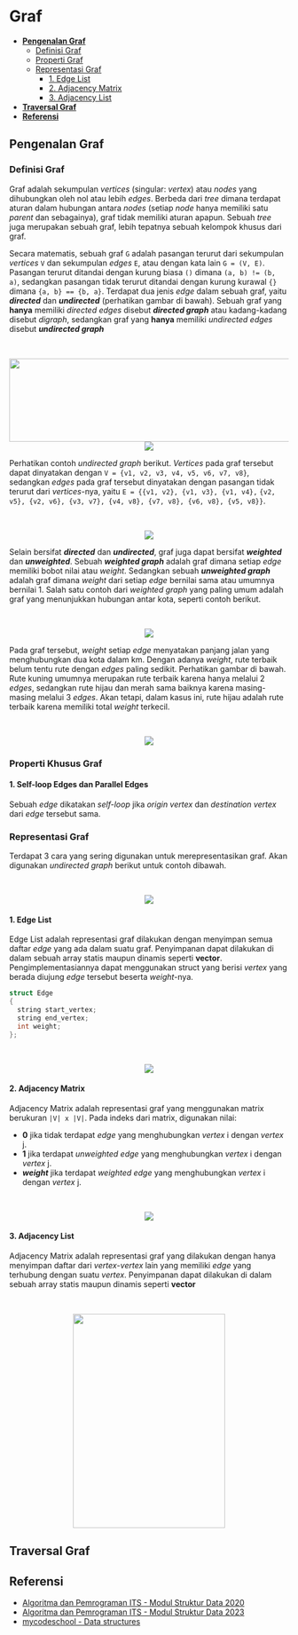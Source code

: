 # Graf
- [**Pengenalan Graf**](#intro)
    - [Definisi Graf](#define)
    - [Properti Graf](#properties)
    - [Representasi Graf](#representation)
        - [1. Edge List](#r1)
        - [2. Adjacency Matrix](#r2)
        - [3. Adjacency List](#r3)
- [**Traversal Graf**](#traversal)
- [**Referensi**](#reference)

## Pengenalan Graf <a name="intro"></a>
### Definisi Graf <a name="define"></a>
Graf adalah sekumpulan _vertices_ (singular: _vertex_) atau _nodes_ yang dihubungkan oleh nol atau lebih _edges_. Berbeda dari _tree_ dimana terdapat aturan dalam hubungan antara _nodes_ (setiap _node_ hanya memiliki satu _parent_ dan sebagainya), graf tidak memiliki aturan apapun. Sebuah _tree_ juga merupakan sebuah graf, lebih tepatnya sebuah kelompok khusus dari graf.

Secara matematis, sebuah graf `G` adalah pasangan terurut dari sekumpulan _vertices_ `V` dan sekumpulan _edges_ `E`, atau dengan kata lain `G = (V, E)`. Pasangan terurut ditandai dengan kurung biasa `()` dimana `(a, b) != (b, a)`, sedangkan pasangan tidak terurut ditandai dengan kurung kurawal `{}` dimana `{a, b} == {b, a}`. Terdapat dua jenis _edge_ dalam sebuah graf, yaitu **_directed_** dan **_undirected_** (perhatikan gambar di bawah). Sebuah graf yang **hanya** memiliki _directed edges_ disebut **_directed graph_** atau kadang-kadang disebut _digraph_, sedangkan graf yang **hanya** memiliki _undirected edges_ disebut **_undirected graph_**

<br>
<p align="center">
  <img src="https://github.com/kaylanFairuz/SD24/blob/main/Modul%203/assets/edge-types.png" width="505" height="150"/><br>
  <img src="https://github.com/kaylanFairuz/SD24/blob/main/Modul%203/assets/graph-types.png"/>
</p>

Perhatikan contoh _undirected graph_ berikut. _Vertices_ pada graf tersebut dapat dinyatakan dengan `V = {v1, v2, v3, v4, v5, v6, v7, v8}`, sedangkan _edges_ pada graf tersebut dinyatakan dengan pasangan tidak terurut dari _vertices_-nya, yaitu `E = {{v1, v2}, {v1, v3}, {v1, v4},` `{v2, v5}, {v2, v6}, {v3, v7}, {v4, v8}, {v7, v8}, {v6, v8}, {v5, v8}}`.

<br>
<p align="center">
  <img src="https://github.com/kaylanFairuz/SD24/blob/main/Modul%203/assets/graph_example-1.png"/>
</p>

Selain bersifat **_directed_** dan **_undirected_**, graf juga dapat bersifat **_weighted_** dan **_unweighted_**. Sebuah **_weighted graph_** adalah graf dimana setiap _edge_ memiliki bobot nilai atau _weight_. Sedangkan sebuah **_unweighted graph_** adalah graf dimana _weight_ dari setiap _edge_ bernilai sama atau umumnya bernilai 1. Salah satu contoh dari _weighted graph_ yang paling umum adalah graf yang menunjukkan hubungan antar kota, seperti contoh berikut.

<br>
<p align="center">
  <img src="https://github.com/kaylanFairuz/SD24/blob/main/Modul%203/assets/weighted-graph_example-1.png"/>
</p>

Pada graf tersebut, _weight_ setiap _edge_ menyatakan panjang jalan yang menghubungkan dua kota dalam km. Dengan adanya _weight_, rute terbaik belum tentu rute dengan _edges_ paling sedikit. Perhatikan gambar di bawah. Rute kuning umumnya merupakan rute terbaik karena hanya melalui 2 _edges_, sedangkan rute hijau dan merah sama baiknya karena masing-masing melalui 3 _edges_. Akan tetapi, dalam kasus ini, rute hijau adalah rute terbaik karena memiliki total _weight_ terkecil.

<br>
<p align="center">
  <img src="https://github.com/kaylanFairuz/SD24/blob/main/Modul%203/assets/weighted-graph_example-2.png"/>
</p>

### Properti Khusus Graf <a name="properties"></a>
#### 1. Self-loop Edges dan Parallel Edges
Sebuah _edge_ dikatakan _self-loop_ jika _origin vertex_ dan _destination vertex_ dari _edge_ tersebut sama. 

### Representasi Graf <a name="representation"></a>
Terdapat 3 cara yang sering digunakan untuk merepresentasikan graf. Akan digunakan _undirected graph_ berikut untuk contoh dibawah.

<br>
<p align="center">
  <img src="https://github.com/kaylanFairuz/SD24/blob/main/Modul%203/assets/graph_example-2.png"/>
</p>

#### 1. Edge List <a name="r1"></a>
Edge List adalah representasi graf dilakukan dengan menyimpan semua daftar _edge_ yang ada dalam suatu graf. Penyimpanan dapat dilakukan di dalam sebuah array statis maupun dinamis seperti **vector**. Pengimplementasiannya dapat menggunakan struct yang berisi _vertex_ yang berada diujung _edge_ tersebut beserta _weight_-nya.

```cpp
struct Edge
{
  string start_vertex;
  string end_vertex;
  int weight;
};
```

<br>
<p align="center">
  <img src="https://github.com/kaylanFairuz/SD24/blob/main/Modul%203/assets/edge-list_example.png"/>
</p>


#### 2. Adjacency Matrix <a name="r2"></a>
Adjacency Matrix adalah representasi graf yang menggunakan matrix berukuran `|V| x |V|`. Pada indeks dari matrix, digunakan nilai:
- **0** jika tidak terdapat _edge_ yang menghubungkan _vertex_ i dengan _vertex_ j.
- **1** jika terdapat _unweighted edge_ yang menghubungkan _vertex_ i dengan _vertex_ j.
- **_weight_** jika terdapat _weighted edge_ yang menghubungkan _vertex_ i dengan _vertex_ j.

<br>
<p align="center">
  <img src="https://github.com/kaylanFairuz/SD24/blob/main/Modul%203/assets/adjacency-matrix_example.png"/>
</p>

#### 3. Adjacency List <a name="r3"></a>
Adjacency Matrix adalah representasi graf yang dilakukan dengan hanya menyimpan daftar dari _vertex_-_vertex_ lain yang memiliki _edge_ yang terhubung dengan suatu _vertex_. Penyimpanan dapat dilakukan di dalam sebuah array statis maupun dinamis seperti **vector**

<br>
<p align="center">
  <img src="https://github.com/kaylanFairuz/SD24/blob/main/Modul%203/assets/adjacency-list_example.png" width="274" height="386"/>
</p>

## Traversal Graf <a name="traversal"></a>

## Referensi <a name="reference"></a>
- [Algoritma dan Pemrograman ITS - Modul Struktur Data 2020](https://github.com/AlproITS/StrukturData/wiki)
- [Algoritma dan Pemrograman ITS - Modul Struktur Data 2023](https://github.com/Algoritma-dan-Pemrograman-ITS/StrukturData/wiki)
- [mycodeschool - Data structures](https://www.youtube.com/playlist?list=PL2_aWCzGMAwI3W_JlcBbtYTwiQSsOTa6P)
